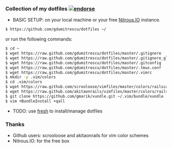 ### Collection of my dotfiles [![endorse](http://api.coderwall.com/gdumitrescu/endorsecount.png)](http://coderwall.com/gdumitrescu)

 - BASIC SETUP: on your local machine or your free [Nitrous.IO](https://www.nitrous.io/join/7aNCJh74rfk) instance.
 
 ```bash
 $ https://github.com/gdumitrescu/dotfiles ~/
 ```
 or run the following commands:
 
 ```bash
 $ cd ~
 $ wget https://raw.github.com/gdumitrescu/dotfiles/master/.gitignore
 $ wget https://raw.github.com/gdumitrescu/dotfiles/master/.gitignore_global
 $ wget https://raw.github.com/gdumitrescu/dotfiles/master/.gitconfig
 $ wget https://raw.github.com/gdumitrescu/dotfiles/master/.tmux.conf
 $ wget https://raw.github.com/gdumitrescu/dotfiles/master/.vimrc
 $ mkdir -p .vim/colors
 $ cd .vim/colors
 $ wget https://raw.github.com/scrooloose/vimfiles/master/colors/railscasts.vim
 $ wget https://raw.github.com/akitaonrails/vimfiles/master/colors/railscasts2.vim
 $ git clone https://github.com/gmarik/vundle.git ~/.vim/bundle/vundle
 $ vim +BundleInstall +qall
 ```
 
 - TODO: use [fresh](https://github.com/freshshell/fresh) to install/manage dotfiles

### Thanks
 - Github users: scrooloose and akitaonrails for vim color schemes
 - Nitrous.IO: for the free box
